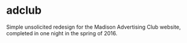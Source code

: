# adclub
Simple unsolicited redesign for the Madison Advertising Club website, completed in one night in the spring of 2016.
